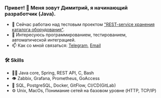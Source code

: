 ### Привет! 👋 Меня зовут Димитрий, я начинающий разработчик (Java).


- 🔭 Сейчас работаю над тестовым проектом ["REST-service хранения каталога оборудования"](https://github.com/DimitryGrigoryev/restApiOfEquipRegistry/tree/develop).
- 💬 Интересуюсь программированием, тестированием, автоматической интеграцией.
- 📫 Как со мной связаться: [Telegram](https://t.me/GrigoryevDK),  [Email](mailto:grigoryevdk@gmail.com)

### :hammer_and_wrench: Skills
- 👨‍💻 Java core, Spring, REST API, C, Bash
- 👁️ Zabbix, Grafana, Prometheus, GoAccess
- 💽 SQL, PostgreSQL, Docker, GitFlow, CI/CD(GitLab)
- ⚙️ Unix, MacOs, Понимание сетей на базовом уровне (HTTP, TCP/IP)

